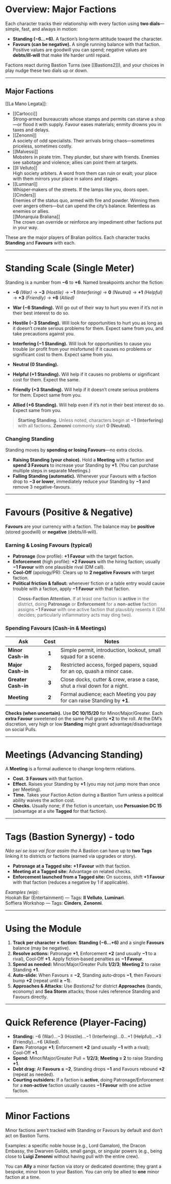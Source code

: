 # Overview: Major Factions
Each character tracks their relationship with every faction using **two dials**—simple, fast, and always in motion:

- **Standing (−6…+6).** A faction’s long‑term attitude toward the character.
- **Favours (can be negative).** A single running balance with that faction. Positive values are goodwill you can spend; negative values are **debts/ill‑will** that make life harder until repaid.

Factions react during Bastion Turns (see [[Bastions2]]), and your choices in play nudge these two dials up or down.

---

## Major Factions

[[La Mano Legata]]:
- [[Cartocci]]  
    Strong‑armed bureaucrats whose stamps and permits can starve a shop—or flood it with supply. Favour eases materials; enmity drowns you in taxes and delays.
- [[Zenonni]]  
    A society of odd specialists. Their arrivals bring chaos—sometimes priceless, sometimes costly.
- [[Malvessi]]  
    Mobsters in pirate trim. They plunder, but share with friends. Enemies see sabotage and violence; allies can point them at targets.
- [[Il Velluto]]  
    High society arbiters. A word from them can ruin or exalt; your place with them mirrors your place in salons and stages.    
- [[Luminari]]  
    Whisper‑makers of the streets. If the lamps like you, doors open.  
[[Cinders]]  
    Enemies of the status quo, armed with fire and powder. Winning them over angers others—but can upend the city’s balance. Relentless as enemies or allies.  
[[Monarquia Braliana]]  
    The crown can override or reinforce any impediment other factions put in your way.


These are the major players of Bralian politics. Each character tracks **Standing** and **Favours** with each.

---

# Standing Scale (Single Meter)
Standing is a number from **−6** to **+6**. Named breakpoints anchor the fiction:

- **−6** _(War)_ → **−3** _(Hostile)_ → **−1** _(Interfering)_ → **0** _(Neutral)_ → **+1** _(Helpful)_ → **+3** _(Friendly)_ → **+6** _(Allied)_

- **War (−6 Standing).** Will go out of their way to hurt you even if it’s not in their best interest to do so. 
- **Hostile (−3 Standing).** Will look for opportunities to hurt you as long as it doesn’t create serious problems for them. Expect same from you, and take precautions against you.
- **Interfering (−1 Standing).** Will look for opportunities to cause you trouble (or profit from your misfortune) if it causes no problems or significant cost to them. Expect same from you.
- **Neutral (0 Standing).**
- **Helpful (+1 Standing).** Will help if it causes no problems or significant cost for them. Expect the same.
- **Friendly (+3 Standing).** Will help if it doesn’t create serious problems for them. Expect same from you.
- **Allied (+6 Standing).** Will help even if it’s not in their best interest do so. Expect same from you.

> **Starting Standing.** Unless noted, characters begin at **−1 (Interfering)** with all factions. **Zenonni** commonly start **0 (Neutral)**.

### Changing Standing
Standing moves by **spending or losing Favours**—no extra clocks.

- **Raising Standing (your choice).** Hold a **Meeting** with a faction and **spend 3 Favours** to increase your Standing by **+1**. (You can purchase multiple steps in separate Meetings.)
- **Falling Standing (automatic).** Whenever your Favours with a faction drop to **−3 or lower**, immediately reduce your Standing by **−1** and remove 3 negative-favours.


---

# Favours (Positive & Negative)
**Favours** are your currency with a faction. The balance may be **positive** (stored goodwill) or **negative** (debts/ill‑will).

### Earning & Losing Favours (typical)
- **Patronage** (low profile): **+1 Favour** with the target faction.
- **Enforcement** (high profile): **+2 Favours** with the hiring faction; usually **−1 Favour** with one plausible rival (DM call).
- **Cool‑Off** (apology/PR): Clears up to **2 negative Favours** with target faction.
- **Political friction & fallout:** whenever fiction or a table entry would cause trouble with a faction, apply **−1 Favour** with that faction.

> **Cross‑Faction Attention.** If at least one faction is **active** in the district, doing **Patronage** or **Enforcement** for a **non‑active** faction assigns **−1 Favour** with one active faction that plausibly resents it (DM decides; particularly inflammatory acts may ding two).

### Spending Favours (Cash-in & Meetings)

| Ask                 | Cost  | Notes                                                                    |
| ------------------- | :---: | ------------------------------------------------------------------------ |
| **Minor Cash-in**   | **1** | Simple permit, introduction, lookout, small squad for a scene.           |
| **Major Cash-in**   | **2** | Restricted access, forged papers, squad for an op, quash a minor case.   |
| **Greater Cash-in** | **3** | Close docks, cutter & crew, erase a case, shut a rival down for a night. |
| **Meeting**         | **2** | Formal audience; each Meeting you pay for can raise Standing by **+1**.  |

**Checks (when uncertain).** Use **DC 10/15/20** for Minor/Major/Greater. Each **extra Favour** sweetened on the same Pull grants **+2** to the roll. At the DM’s discretion, very high or low **Standing** might grant advantage/disadvantage on social Pulls.

---

# Meetings (Advancing Standing)
A **Meeting** is a formal audience to change long‑term relations.

- **Cost.** **3 Favours** with that faction.
- **Effect.** Raises your Standing by **+1** (you may not jump more than once per Meeting).
- **Time.** Takes your Faction Action during a Bastion Turn unless a political ability waives the action cost.
- **Checks.** Usually none; if the fiction is uncertain, use **Persuasion DC 15** (advantage at a site **Tagged** for that faction).


---

# Tags (Bastion Synergy) -  todo
*Não sei se isso vai ficar assim tho*
A Bastion can have up to **two Tags** linking it to districts or factions (earned via upgrades or story).

- **Patronage at a Tagged site:** **+1 Favour** with that faction.
- **Meeting at a Tagged site:** Advantage on related checks.
- **Enforcement launched from a Tagged site:** On success, shift **+1 Favour** with that faction (reduces a negative by 1 if applicable).

_Examples (wip):_  
Hookah Bar (Entertainment) — Tags: **Il Velluto**, **Luminari**.  
Soffiera Workshop — Tags: **Cinders**, **Zenonni**.

---

# Using the Module
1. **Track per character × faction:** **Standing (−6…+6)** and a single **Favours** balance (may be negative).
2. **Resolve actions:** Patronage **+1**, Enforcement **+2** (and usually **−1** to a rival), Cool‑Off **+1**. Apply fiction‑based penalties as **−1 Favour**.
3. **Spend as needed:** Minor/Major/Greater Pulls **1/2/3**; **Meeting 2** to raise Standing **+1**.
4. **Auto‑slide:** When Favours ≤ **−2**, Standing auto‑drops **−1**, then Favours bump **+2** (repeat until **≥ −1**).
5. **Approaches & Attacks:** Use _Bastions2_ for district **Approaches** (bands, economy) and **Sea Storm** attacks; those rules reference Standing and Favours directly.

---

# Quick Reference (Player‑Facing)
- **Standing:** −6 (War)…−3 (Hostile)…−1 (Interfering)…0…+1 (Helpful)…+3 (Friendly)…+6 (Allied).
- **Earn:** Patronage **+1**; Enforcement **+2** (and usually **−1** with a rival); Cool‑Off **+1**.
- **Spend:** Minor/Major/Greater Pull = **1/2/3**; **Meeting = 2** to raise Standing **+1**.
- **Debt drag:** At **Favours ≤ −2**, Standing drops **−1** and Favours rebound **+2** (repeat as needed).
- **Courting outsiders:** If a faction is **active**, doing Patronage/Enforcement for a **non‑active** faction usually causes **−1 Favour** with one active faction.    

---

# Minor Factions
Minor factions aren’t tracked with Standing or Favours by default and don’t act on Bastion Turns.

Examples: a specific noble house (e.g., Lord Gamalon), the Dracon Embassy, the Dwarven Guilds, small gangs, or singular powers (e.g., being close to **Luigi Zenonni** without having pull with the entire crew).

You can **Ally** a minor faction via story or dedicated downtime; they grant a bespoke, minor boon to your Bastion. You can only be allied to **one** minor faction at a time.

